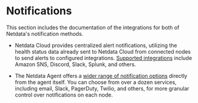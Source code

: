 # Notifications

This section includes the documentation of the integrations for both of Netdata's notification methods.

<!-- following links are virtual links to a generated page, should not lead somewhere upon click from GitHub -->

- Netdata Cloud provides centralized alert notifications, utilizing the health status data already sent to Netdata Cloud from connected nodes to send alerts to configured integrations. [Supported integrations](/docs/alerts-&-notifications/notifications/centralized-cloud-notifications) include Amazon SNS, Discord, Slack, Splunk, and others.

- The Netdata Agent offers a [wider range of notification options](/docs/alerts-&-notifications/notifications/agent-dispatched-notifications) directly from the agent itself. You can choose from over a dozen services, including email, Slack, PagerDuty, Twilio, and others, for more granular control over notifications on each node.
